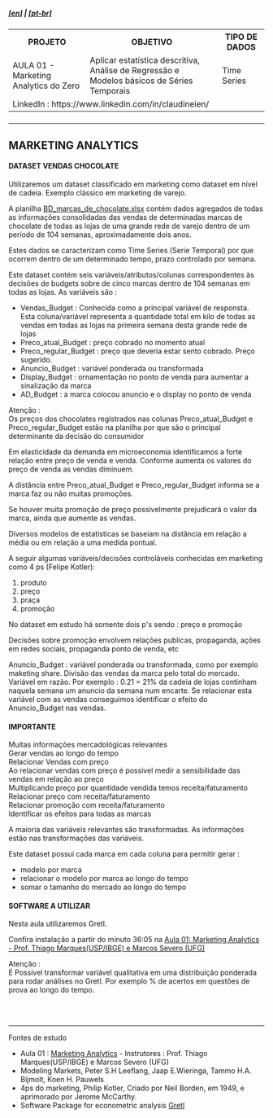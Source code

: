 <h5><a href="blank_">[en]</a> | <a href="blank_">[pt-br]</a>
</h5>
<h5>
<div>
  <table>
    <tr>
      <th>PROJETO</th>
      <th>OBJETIVO</th>
      <th>TIPO DE DADOS</th>
    </tr>
    <tr>
      <td>AULA 01 - Marketing Analytics do Zero</td>
      <td>Aplicar estatística descritiva, Análise de Regressão e Modelos básicos de Séries Temporais</td>
      <td>Time Series</td>
    </tr>
    <tr>
        <td colspan="4">LinkedIn : https://www.linkedin.com/in/claudineien/</td>
    </tr>
  </table>
</div>
</h5>
<hr>
<h2>MARKETING ANALYTICS</h2>
<h4>DATASET VENDAS CHOCOLATE</h4>
<p>Utilizaremos um dataset classificado em marketing como dataset em nível de cadeia. Exemplo clássico em marketing de varejo.</p>
<p>A planilha <a href="https://github.com/claudineien/marketing-analytics-gretl-r/tree/main/2-dataset">BD_marcas_de_chocolate.xlsx</a> contém dados agregados de todas as informações consolidadas das vendas de determinadas marcas de chocolate de todas as lojas de uma grande rede de varejo dentro de um período de 104 semanas, aproximadamente dois anos.</p>
<p>Estes dados se caracterizam como Time Series (Serie Temporal) por que ocorrem dentro de um determinado tempo, prazo controlado por semana.</p>
<p>Este dataset contém seis variáveis/atributos/colunas correspondentes às decisões de budgets sobre de cinco marcas dentro de 104 semanas em todas as lojas. As variáveis são :
    <ul>
        <li>Vendas_Budget : Conhecida como a principal variável de responsta. Esta coluna/variável representa a quantidade total em kilo de todas as vendas em todas as lojas na primeira semana desta grande rede de lojas</li>
        <li>Preco_atual_Budget : preço cobrado no momento atual</li>
        <li>Preco_regular_Budget : preço que deveria estar sento cobrado. Preço sugerido.</li>
        <li>Anuncio_Budget : variável ponderada ou transformada</li>
        <li>Display_Budget : ornamentação no ponto de venda para aumentar a sinalização da marca</li>
        <li>AD_Budget : a marca colocou anuncio e o display no ponto de venda</li>
    </ul>
</p>
<p>Atenção : <br>
Os preços dos chocolates registrados nas colunas Preco_atual_Budget e Preco_regular_Budget estão na planilha por que são o principal determinante da decisão do consumidor</p>
<p>Em elasticidade da demanda em microeconomia identificamos a forte relação entre preço de venda e venda. Conforme aumenta os valores do preço de venda as vendas diminuem.</p>
<p>A distância entre Preco_atual_Budget e Preco_regular_Budget informa se a marca faz ou não muitas promoções.</p>
<p>Se houver muita promoção de preço possivelmente prejudicará o valor da marca, ainda que aumente as vendas.</p>
<p>Diversos modelos de estatísticas se baseiam na distância em relação a média ou em relação a uma medida pontual.</p>
<p>A seguir algumas variáveis/decisões controláveis conhecidas em marketing como 4 ps (Felipe Kotler):
    <ol>
        <li>produto</li>
        <li>preço</li>
        <li>praça</li>
        <li>promoção</li>
    </ol>
</p>
<p>No dataset em estudo há somente dois p's sendo : preço e promoção</p>
<p>Decisões sobre promoção envolvem relações publicas, propaganda, ações em redes sociais, propaganda ponto de venda, etc</p>
<p>Anuncio_Budget : variável ponderada ou transformada, como por exemplo maketing share. Divisão das vendas da marca pelo total do mercado. Variável em razão. Por exemplo : 0.21 = 21% da cadeia de lojas continham naquela semana um anuncio da semana num encarte. Se relacionar esta variável com as vendas conseguimos identificar o efeito do Anuncio_Budget nas vendas.</p>

<h4>IMPORTANTE</h4>
<p>Muitas informações mercadológicas relevantes<br>
Gerar vendas ao longo do tempo<br>
Relacionar Vendas com preço<br>
Ao relacionar vendas com preço é possivel medir a sensibilidade das vendas em relação ao preço<br>
Multiplicando preço por quantidade vendida temos receita/faturamento<br>
Relacionar preço com receita/faturamento<br>
Relacionar promoção com receita/faturamento<br>
Identificar os efeitos para todas as marcas<br>
</p>
<p>A maioria das variáveis relevantes são transformadas. As informações estão nas transformações das variáveis.</p>
<p>Este dataset possui cada marca em cada coluna para permitir gerar :<br>
    <ul>
        <li>modelo por marca</li>
        <li>relacionar o modelo por marca ao longo do tempo</li>
        <li>somar o tamanho do mercado ao longo do tempo</li>
    </ul>
</p>

<h4>SOFTWARE A UTILIZAR</h4>
<p>Nesta aula utilizaremos Gretl.</p>
<p>Confira instalação a partir do minuto 36:05 na <a href="https://youtu.be/lRTR7XHwOe4">Aula 01: Marketing Analytics - Prof. Thiago Marques(USP/IBGE) e Marcos Severo (UFG)</a>
</p>
<p>Atenção : <br>
É Possível transformar variável qualitativa em uma distribuição ponderada para rodar análises no Gretl. Por exemplo % de acertos em questões de prova ao longo do tempo.
</p>
<br><br>
<hr>
<p>Fontes de estudo
    <ul>
        <li>Aula 01 : <a href="https://www.youtube.com/watch?v=lRTR7XHwOe4">Marketing Analytics</a> - Instrutores : Prof. Thiago Marques(USP/IBGE) e Marcos Severo (UFG)</li>
        <li>Modeling Markets, Peter S.H Leeflang, Jaap E.Wieringa, Tammo H.A. Bijmolt, Koen H. Pauwels</li>
        <li>4ps do marketing, Philip Kotler, Criado por Neil Borden, em 1949, e aprimorado por Jerome McCarthy.</li>
        <li>Software Package for econometric analysis <a href="http://gretl.sourceforge.net/">Gretl</a></li>
    </ul>
</p>
